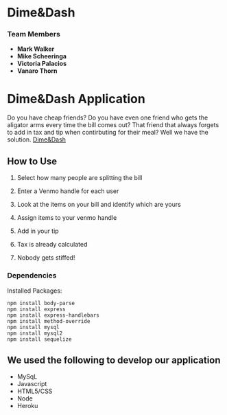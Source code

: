 # Dime&Dash

### Team Members

* **Mark Walker**
* **Mike Scheeringa**
* **Victoria Palacios**
* **Vanaro Thorn**


# Dime&Dash Application

Do you have cheap friends?  Do you have even one friend who gets the aligator arms every time the bill comes out?  That friend that always forgets to add in tax and tip when contirbuting for their meal?  Well we have the solution. [Dime&Dash](https://morning-reaches-30134.herokuapp.com/)

## How to Use

 
1) Select how many people are splitting the bill

2) Enter a Venmo handle for each user

3) Look at the items on your bill and identify which are yours

4) Assign items to your venmo handle

5) Add in your tip

6) Tax is already calculated

7) Nobody gets stiffed!


### Dependencies

Installed Packages:

```
npm install body-parse
npm install express
npm install express-handlebars
npm install method-override
npm install mysql
npm install mysql2
npm install sequelize

```

## We used the following to develop our application

* MySqL 
* Javascript
* HTML5/CSS
* Node
* Heroku
